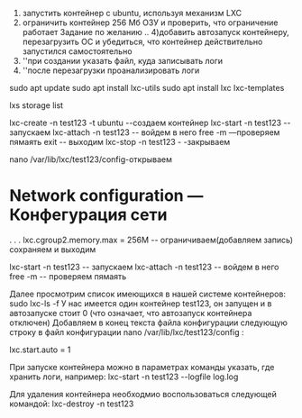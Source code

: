 1) запустить контейнер с ubuntu, используя механизм LXC
2) ограничить контейнер 256 Мб ОЗУ и проверить, что ограничение работает
Задание по желанию ..
4)добавить автозапуск контейнеру, перезагрузить ОС и убедиться, что контейнер действительно запустился самостоятельно
5) ''при создании указать файл, куда записывать логи
6) ''после перезагрузки проанализировать логи


sudo apt update
sudo apt install lxc-utils
sudo apt install lxc lxc-templates


lxs storage list 

lxc-create -n test123 -t ubuntu --создаем контейнер
lxc-start -n test123 -- запускаем
lxc-attach -n test123 -- войдем в него
free -m —проверяем пямаять
exit   -- выходим
lxc-stop -n test123 - -закрываем


nano /var/lib/lxc/test123/config-открываем 



# Network configuration — Конфегурация сети
.
.
.
lxc.cgroup2.memory.max = 256M -- ограничиваем(добавляем запись)
сохраняем и выходим

lxc-start -n test123 -- запускаем
lxc-attach -n test123 -- войдем в него
free -m -- проверяем пямаять

Далее просмотрим список имеющихся в нашей системе контейнеров:
sudo lxc-ls -f
У нас имеется один контейнер test123, он запущен и в автозапуске стоит 0 (что означает, что автозапуск контейнера отключен)
Добавляем в конец текста файла конфигурации следующую строку в файл конфигурации nano /var/lib/lxc/test123/config :

lxc.start.auto = 1

При запуске контейнера можно в параметрах команды указать, где хранить логи, например:
lxc-start -n test123 --logfile log.log

Для удаления контейнера необходмио воспользоваться следующей командой:
lxc-destroy -n test123
